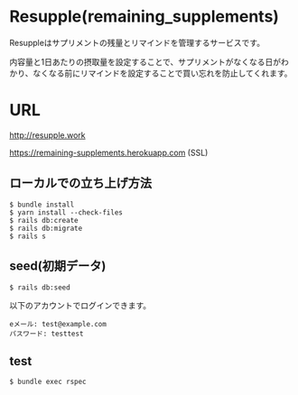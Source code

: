 # Resupple(remaining_supplements)

Resuppleはサプリメントの残量とリマインドを管理するサービスです。

内容量と1日あたりの摂取量を設定することで、サプリメントがなくなる日がわかり、なくなる前にリマインドを設定することで買い忘れを防止してくれます。


# URL
http://resupple.work

https://remaining-supplements.herokuapp.com (SSL)

## ローカルでの立ち上げ方法
```
$ bundle install
$ yarn install --check-files
$ rails db:create
$ rails db:migrate
$ rails s
```
## seed(初期データ)
```
$ rails db:seed
```
以下のアカウントでログインできます。
```  
eメール: test@example.com
パスワード: testtest
```

## test
```
$ bundle exec rspec
```
